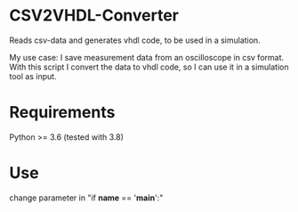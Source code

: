 # CSV2VHDL-Converter
Reads csv-data and generates vhdl code, to be used in a simulation.

My use case:
I save measurement data from an oscilloscope in csv format. With this script I convert the data to vhdl code, so I can use it in a simulation tool as input.

# Requirements
Python >= 3.6 (tested with 3.8)

# Use
change parameter in "if __name__ == '__main__':"
